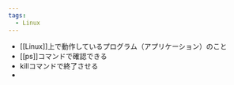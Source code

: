 ```yaml
---
tags:
  - Linux
---
```

- [[Linux]]上で動作しているプログラム（アプリケーション）のこと
- [[ps]]コマンドで確認できる
- killコマンドで終了させる
- 